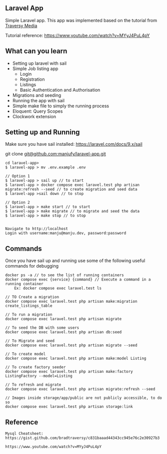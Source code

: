 ## Laravel App

Simple Laravel app. This app was implemented based on the tutorial from [Traversy Media](https://www.youtube.com/@TraversyMedia)

Tutorial reference: https://www.youtube.com/watch?v=MYyJ4PuL4pY

## What can you learn
 - Setting up laravel with sail
 - Simple Job listing app
   - Login
   - Registration
   - Listings
   - Basic Authentication and Authorisation
 - Migrations and seeding
 - Running the app with sail
 - Simple make file to simply the running process
 - Eloquent: Query Scopes
 - Clockwork extension

## Setting up and Running

Make sure you have sail installed: https://laravel.com/docs/9.x/sail

git clone [git@github.com:manjufy/laravel-app.git](https://github.com/manjufy/laravel-app.git)
    

    cd laravel-app>
    $ laravel-app > mv .env.example .env

    // Option 1
    $ laravel-app > sail up // to start
    $ laravel-app > docker compose exec laravel.test php artisan migrate:refresh --seed // to create migration and seed data
    $ laravel-app >sail down // to stop

    // Option 2
    $ laravel-app > make start // to start
    $ laravel-app > make migrate // to migrate and seed the data
    $ laravel-app > make stop // to stop


    Navigate to http://localhost
    Login with username:manju@manju.dev, password:password

## Commands

Once you have sail up and running use some of the following useful commands for debugging

    docker ps -a // to see the list of running containers
    docker compose exec {service} {command} // Execute a command in a running container
        Ex: docker compose exec laravel.test ls

    // TO Create a migration
    docker compose exec laravel.test php artisan make:migration create_listings_table

    // To run a migration
    docker compose exec laravel.test php artisan migrate

    // To seed the DB with some users
    docker compose exec laravel.test php artisan db:seed

    // To Migrate and seed
    docker compose exec laravel.test php artisan migrate --seed

    // To create model
    docker compose exec laravel.test php artisan make:model Listing

    // To create factory seeder
    docker compose exec laravel.test php artisan make:factory ListingFactory --model=Listing

    // To refresh and migrate 
    docker compose exec laravel.test php artisan migrate:refresh --seed

    // Images inside storage/app/public are not publicly accessible, to do so
    docker compose exec laravel.test php artisan storage:link

## Reference

    Mysql Cheatsheet: https://gist.github.com/bradtraversy/c831baaad44343cc945e76c2e30927b3

    https://www.youtube.com/watch?v=MYyJ4PuL4pY
